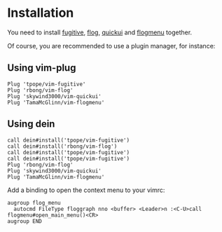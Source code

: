 # Installation

You need to install [fugitive](https://github.com/tpope/vim-fugitive),
[flog](https://github.com/rbong/vim-flog),
[quickui](https://github.com/skywind3000/vim-quickui) and
[flogmenu](https://github.com/TamaMcGlinn/vim-flogmenu) together.

Of course, you are recommended to use a plugin manager, for instance:

## Using vim-plug

```
Plug 'tpope/vim-fugitive'
Plug 'rbong/vim-flog'
Plug 'skywind3000/vim-quickui'
Plug 'TamaMcGlinn/vim-flogmenu'
```

## Using dein

```
call dein#install('tpope/vim-fugitive')
call dein#install('rbong/vim-flog')
call dein#install('tpope/vim-fugitive')
call dein#install('tpope/vim-fugitive')
Plug 'rbong/vim-flog'
Plug 'skywind3000/vim-quickui'
Plug 'TamaMcGlinn/vim-flogmenu'
```


Add a binding to open the context menu to your vimrc:

```
augroup flog_menu
  autocmd FileType floggraph nno <buffer> <Leader>n :<C-U>call flogmenu#open_main_menu()<CR>
augroup END
```


